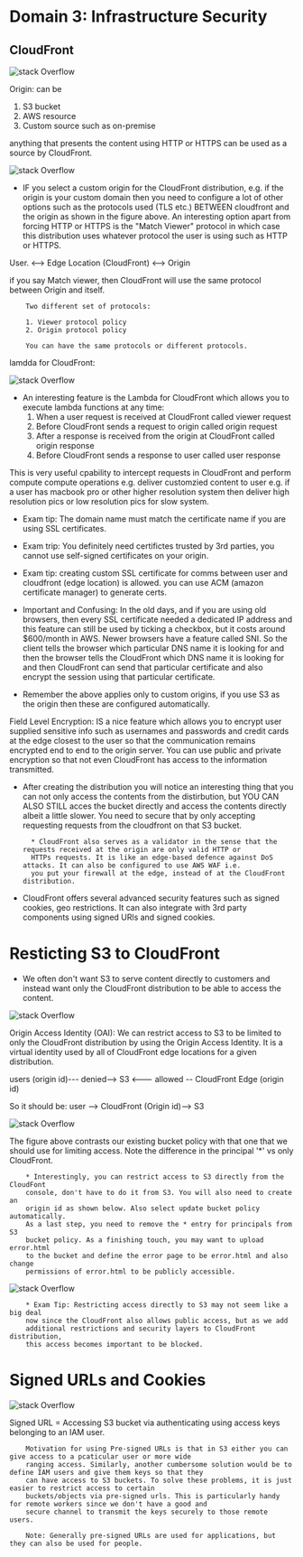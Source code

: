 # Domain 3: Infrastructure Security

CloudFront
----------
![stack Overflow](https://github.com/uashraf1981/AWS/blob/master/Security/cloudfront.png)

Origin: can be 
1. S3 bucket
2. AWS resource
3. Custom source such as on-premise

anything that presents the content using HTTP or HTTPS can be used as a source by CloudFront.

![stack Overflow](https://github.com/uashraf1981/AWS/blob/master/Security/cloudfrontcustom.png)

* IF you select a custom origin for the CloudFront distribution, e.g. if the origin is your custom domain then you need to configure a lot of other options such as the protocols used (TLS etc.) BETWEEN cloudfront and the origin as shown in the figure above. An interesting option apart from forcing HTTP or HTTPS is the "Match Viewer" protocol in which case this distribution uses whatever protocol the user is using such as HTTP or HTTPS.


User. <--> Edge Location (CloudFront) <--> Origin

if you say Match viewer, then CloudFront will use the same protocol between Origin and itself.

        Two different set of protocols:
        
        1. Viewer protocol policy
        2. Origin protocol policy
        
        You can have the same protocols or different protocols.

lamdda for CloudFront:

![stack Overflow](https://github.com/uashraf1981/AWS/blob/master/Security/cloudfrontcustom.png)

* An interesting feature is the Lambda for CloudFront which allows you to execute lambda functions at any time:
  1. When a user request is received at CloudFront called viewer request
  2. Before CloudFront sends a request to origin called origin request
  3. After a response is received from the origin at CloudFront called origin response
  4. Before CloudFront sends a response to user called user response
  
This is very useful cpability to intercept requests in CloudFront and perform compute compute operations e.g. deliver customzied content to user e.g. if a user has macbook pro or other higher resolution system then deliver high resolution pics or low resolution pics for slow system.

* Exam tip: The domain name must match the certificate name if you are using SSL certificates.
* Exam trip: You definitely need certifictes trusted by 3rd parties, you cannot use self-signed certificates on your origin.
* Exam tip: creating custom SSL certificate for comms between user and cloudfront (edge location) is allowed. you can use ACM (amazon certificate manager) to generate certs.
* Important and Confusing: In the old days, and if you are using old browsers, then every SSL certificate needed a dedicated IP address and this feature can still be used by ticking a checkbox, but it costs around $600/month in AWS. Newer browsers have a feature called SNI. So the client tells the browser which particular DNS name it is looking for and then the browser tells the CloudFront which DNS name it is looking for and then CloudFront can send that particular certificate and also encrypt the session using that particular certificate.

* Remember the above applies only to custom origins, if you use S3 as the origin then these are configured automatically.

Field Level Encryption: IS a nice feature which allows you to encrypt user supplied sensitive info such as usernames and passwords and credit cards at the edge closest to the user so that the communication remains encrypted end to end to the origin server. You can use public and private encryption so that not even CloudFront has access to the information transmitted.

* After creating the distribution you will notice an interesting thing that you can not only access the contents from the distirbution, but YOU CAN ALSO STILL acces the bucket directly and access the contents directly albeit a little slower. You need to secure that by only accepting requesting requests from the cloudfront on that S3 bucket.

        * CloudFront also serves as a validator in the sense that the requests received at the origin are only valid HTTP or 
        HTTPs requests. It is like an edge-based defence against DoS attacks. It can also be configured to use AWS WAF i.e. 
        you put your firewall at the edge, instead of at the CloudFront distribution.

* CloudFront offers several advanced security features such as signed cookies, geo restrictions. It can also integrate with 3rd party components using signed URls and signed cookies.


# Resticting S3 to CloudFront

* We often don't want S3 to serve content directly to customers and instead want only the CloudFront distribution to be able to access the content. 

![stack Overflow](https://github.com/uashraf1981/AWS/blob/master/Security/restrictings3tocloudfront.png)

Origin Access Identity (OAI): We can restrict access to S3 to be limited to only the CloudFront distribution by using the Origin Access Identity. It is a virtual identity used by all of CloudFront edge locations for a given distribution.

users (origin id)--- denied-->    S3    <--- allowed -- CloudFront Edge (origin id)

So it should be:   user --> CloudFront (Origin id)--> S3

![stack Overflow](https://github.com/uashraf1981/AWS/blob/master/Security/contrastbucketpolicy.png)

The figure above contrasts our existing bucket policy with that one that we should use for limiting access. Note the difference in the principal '*' vs only CloudFront.

        * Interestingly, you can restrict access to S3 directly from the CloudFont 
        console, don't have to do it from S3. You will also need to create an 
        origin id as shown below. Also select update bucket policy automatically. 
        As a last step, you need to remove the * entry for principals from S3 
        bucket policy. As a finishing touch, you may want to upload error.html 
        to the bucket and define the error page to be error.html and also change
        permissions of error.html to be publicly accessible.
        
![stack Overflow](https://github.com/uashraf1981/AWS/blob/master/Security/creatingoriginid.png)

        * Exam Tip: Restricting access directly to S3 may not seem like a big deal
        now since the CloudFront also allows public access, but as we add 
        additional restrictions and security layers to CloudFront distribution, 
        this access becomes important to be blocked.

# Signed URLs and Cookies

![stack Overflow](https://github.com/uashraf1981/AWS/blob/master/Security/signedurlsandcookies.png)

Signed URL = Accessing S3 bucket via authenticating using access keys belonging to an IAM user.

        Motivation for using Pre-signed URLs is that in S3 either you can give access to a pcaticular user or more wide 
        ranging access. Similarly, another cumbersome solution would be to define IAM users and give them keys so that they 
        can have access to S3 buckets. To solve these problems, it is just easier to restrict access to certain 
        buckets/objects via pre-signed urls. This is particularly handy for remote workers since we don't have a good and 
        secure channel to transmit the keys securely to those remote users.
        
        Note: Generally pre-signed URLs are used for applications, but they can also be used for people.

